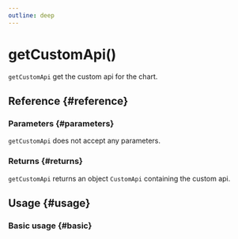 ```yaml
---
outline: deep
---
```


# getCustomApi()
`getCustomApi` get the custom api for the chart.

## Reference {#reference}
<!--@include: @/@views/api/references/instance/getCustomApi.md-->

### Parameters {#parameters}
`getCustomApi` does not accept any parameters.

### Returns {#returns}
`getCustomApi` returns an object `CustomApi` containing the custom api.

## Usage {#usage}
<script setup>
import GetCustomApi from '../../../@views/api/samples/getCustomApi/index.vue'
</script>

### Basic usage {#basic}
<GetCustomApi/>